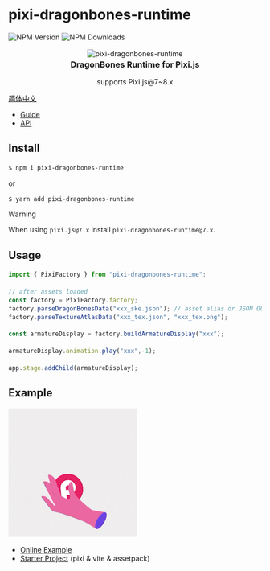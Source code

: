# pixi-dragonbones-runtime
![NPM Version](https://img.shields.io/npm/v/pixi-dragonbones-runtime) ![NPM Downloads](https://img.shields.io/npm/dm/pixi-dragonbones-runtime)
<p style="text-align:center;" align="center">
    <picture align="center">
        <img align="center" alt="pixi-dragonbones-runtime" width="200" src="https://h1ve2.github.io/pixi-dragonbones-runtime/images/pic.png" />
    </picture>
    <div align="center" style="margin-top: -20px">
        <h3>DragonBones Runtime for Pixi.js</h3>
        <p>supports Pixi.js@7~8.x</p>
    </div>
</p>

[简体中文](./README.zh-CN.md)

- [Guide](https://h1ve2.github.io/pixi-dragonbones-runtime/guide/)
- [API](https://h1ve2.github.io/pixi-dragonbones-runtime/api/8.x/)

## Install
```sh [npm]
$ npm i pixi-dragonbones-runtime
```
or
```sh [yarn]
$ yarn add pixi-dragonbones-runtime
```
> [!WARNING]
> When using `pixi.js@7.x` install `pixi-dragonbones-runtime@7.x`.

## Usage
```ts
import { PixiFactory } from "pixi-dragonbones-runtime";

// after assets loaded
const factory = PixiFactory.factory;
factory.parseDragonBonesData("xxx_ske.json"); // asset alias or JSON Object 
factory.parseTextureAtlasData("xxx_tex.json", "xxx_tex.png");

const armatureDisplay = factory.buildArmatureDisplay("xxx");

armatureDisplay.animation.play("xxx",-1);

app.stage.addChild(armatureDisplay);

```
## Example
[![example](https://github.com/h1ve2/pixi-dragonbones-runtime-starter/raw/main/preview.gif)](https://h1ve2.github.io/pixi-dragonbones-runtime/guide/#Example)

- [Online Example](https://h1ve2.github.io/pixi-dragonbones-runtime/guide/#Example)
- [Starter Project](https://github.com/h1ve2/pixi-dragonbones-runtime-starter) (pixi & vite & assetpack)
